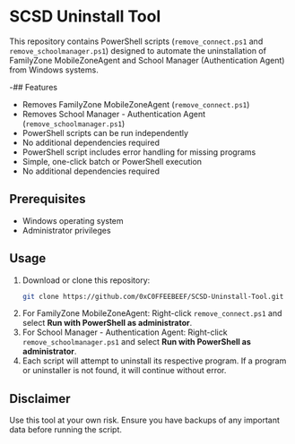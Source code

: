 # SCSD Uninstall Tool

This repository contains PowerShell scripts (`remove_connect.ps1` and `remove_schoolmanager.ps1`) designed to automate the uninstallation of FamilyZone MobileZoneAgent and School Manager (Authentication Agent) from Windows systems.

-## Features
- Removes FamilyZone MobileZoneAgent (`remove_connect.ps1`)
- Removes School Manager - Authentication Agent (`remove_schoolmanager.ps1`)
- PowerShell scripts can be run independently
- No additional dependencies required
- PowerShell script includes error handling for missing programs
- Simple, one-click batch or PowerShell execution
- No additional dependencies required

## Prerequisites
- Windows operating system
- Administrator privileges

## Usage
1. Download or clone this repository:
	```sh
	git clone https://github.com/0xC0FFEEBEEF/SCSD-Uninstall-Tool.git
	```
2. For FamilyZone MobileZoneAgent: Right-click `remove_connect.ps1` and select **Run with PowerShell as administrator**.
3. For School Manager - Authentication Agent: Right-click `remove_schoolmanager.ps1` and select **Run with PowerShell as administrator**.
4. Each script will attempt to uninstall its respective program. If a program or uninstaller is not found, it will continue without error.


## Disclaimer
Use this tool at your own risk. Ensure you have backups of any important data before running the script.



